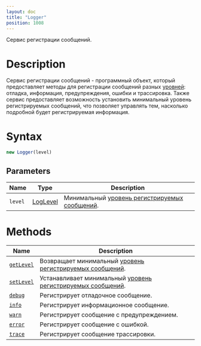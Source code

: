 ```yaml
---
layout: doc
title: "Logger"
position: 1008
---
```


Сервис регистрации сообщений.

# Description

Сервис регистрации сообщений - программный объект, который предоставляет методы для регистрации
сообщений разных [уровней](LogLevel/): отладка, информация, предупреждения, ошибки и трассировка.
Также сервис предоставляет возможность установить минимальный уровень регистрируемых сообщений,
что позволяет управлять тем, насколько подробной будет регистрируемая информация.

# Syntax

```js
new Logger(level)
```

## Parameters


|Name|Type|Description|
|----|----|-----------|
|`level`|[LogLevel](LogLevel/)|Минимальный [уровень регистрируемых сообщений](LogLevel/).|


# Methods

|Name|Description|
|----|---------|
|[`getLevel`](Logger.getLevel/)|Возвращает минимальный [уровень регистрируемых сообщений](LogLevel/).|
|[`setLevel`](Logger.setLevel/)|Устанавливает минимальный [уровень регистрируемых сообщений](LogLevel/).|
|[`debug`](Logger.debug/)|Регистрирует отладочное сообщение.|
|[`info`](Logger.info/)|Регистрирует информационное сообщение.|
|[`warn`](Logger.warn/)|Регистрирует сообщение с предупреждением.|
|[`error`](Logger.error/)|Регистрирует сообщение с ошибкой.|
|[`trace`](Logger.trace/)|Регистрирует сообщение трассировки.|
